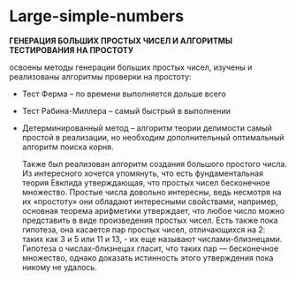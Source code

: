 # Large-simple-numbers
**ГЕНЕРАЦИЯ БОЛЬШИХ ПРОСТЫХ ЧИСЕЛ И АЛГОРИТМЫ  ТЕСТИРОВАНИЯ НА ПРОСТОТУ** 

освоены методы генерации больших простых чисел, изучены и реализованы алгоритмы проверки на простоту: 
- Тест Ферма – по времени выполняется дольше всего
- Тест Рабина-Миллера – самый быстрый в выполнении
-  Детерминированный метод – алгоритм теории делимости самый простой в реализации, но необходим  дополнительный оптимальный алгоритм поиска корня.

   Также был реализован алгоритм создания большого простого числа. Из интересного хочется упомянуть, что есть 
фундаментальная теория Евклида утверждающая, что простых чисел бесконечное множество. Простые числа довольно интересны, ведь несмотря на их «простоту» они обладают интересными свойствами, например, основная теорема арифметики утверждает, что любое число можно представить в виде произведения простых чисел. Есть также пока гипотеза, она касается пар простых чисел, отличающихся на 2: таких как 3 и 5 или 11 и 13, - их еще называют числами-близнецами. Гипотеза о числах-близнецах гласит, что таких пар — бесконечное множество, однако доказать истинность этого утверждения пока никому не удалось. 
